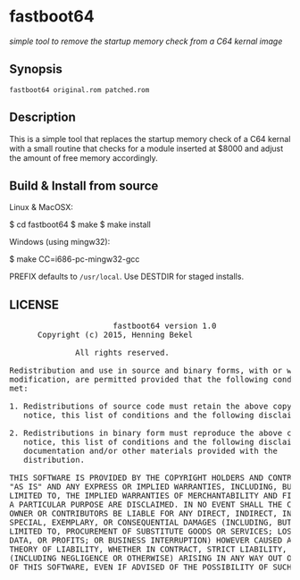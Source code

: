 # fastboot64
*simple tool to remove the startup memory check from a C64 kernal image*

## Synopsis

    fastboot64 original.rom patched.rom

## Description

This is a simple tool that replaces the startup memory check of a C64
kernal with a small routine that checks for a module inserted at $8000
and adjust the amount of free memory accordingly.

## Build & Install from source

Linux & MacOSX:

   $ cd fastboot64
   $ make
   $ make install

Windows (using mingw32):

   $ make CC=i686-pc-mingw32-gcc
   
PREFIX defaults to `/usr/local`. Use DESTDIR for staged installs.

## LICENSE

<pre>
                      fastboot64 version 1.0
      Copyright (c) 2015, Henning Bekel <h.bekel@googlemail.com>
	   
		      All rights reserved.

Redistribution and use in source and binary forms, with or without
modification, are permitted provided that the following conditions are
met:

1. Redistributions of source code must retain the above copyright
   notice, this list of conditions and the following disclaimer.

2. Redistributions in binary form must reproduce the above copyright
   notice, this list of conditions and the following disclaimer in the
   documentation and/or other materials provided with the
   distribution.

THIS SOFTWARE IS PROVIDED BY THE COPYRIGHT HOLDERS AND CONTRIBUTORS
"AS IS" AND ANY EXPRESS OR IMPLIED WARRANTIES, INCLUDING, BUT NOT
LIMITED TO, THE IMPLIED WARRANTIES OF MERCHANTABILITY AND FITNESS FOR
A PARTICULAR PURPOSE ARE DISCLAIMED. IN NO EVENT SHALL THE COPYRIGHT
OWNER OR CONTRIBUTORS BE LIABLE FOR ANY DIRECT, INDIRECT, INCIDENTAL,
SPECIAL, EXEMPLARY, OR CONSEQUENTIAL DAMAGES (INCLUDING, BUT NOT
LIMITED TO, PROCUREMENT OF SUBSTITUTE GOODS OR SERVICES; LOSS OF USE,
DATA, OR PROFITS; OR BUSINESS INTERRUPTION) HOWEVER CAUSED AND ON ANY
THEORY OF LIABILITY, WHETHER IN CONTRACT, STRICT LIABILITY, OR TORT
(INCLUDING NEGLIGENCE OR OTHERWISE) ARISING IN ANY WAY OUT OF THE USE
OF THIS SOFTWARE, EVEN IF ADVISED OF THE POSSIBILITY OF SUCH DAMAGE.
</pre>
